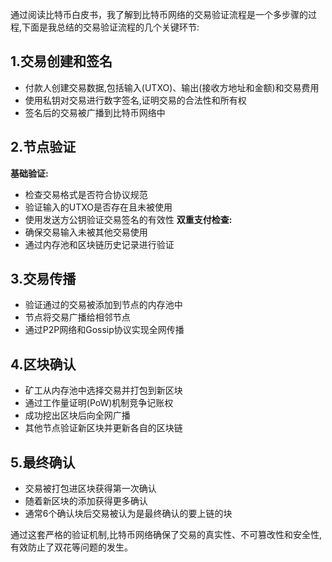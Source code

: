 通过阅读比特币白皮书，我了解到比特币网络的交易验证流程是一个多步骤的过程,下面是我总结的交易验证流程的几个关键环节:

## 1.交易创建和签名
- 付款人创建交易数据,包括输入(UTXO)、输出(接收方地址和金额)和交易费用
- 使用私钥对交易进行数字签名,证明交易的合法性和所有权
- 签名后的交易被广播到比特币网络中

## 2.节点验证
**基础验证:**
- 检查交易格式是否符合协议规范
- 验证输入的UTXO是否存在且未被使用
- 使用发送方公钥验证交易签名的有效性
**双重支付检查:**
- 确保交易输入未被其他交易使用
- 通过内存池和区块链历史记录进行验证
## 3.交易传播
- 验证通过的交易被添加到节点的内存池中
- 节点将交易广播给相邻节点
- 通过P2P网络和Gossip协议实现全网传播
## 4.区块确认
- 矿工从内存池中选择交易并打包到新区块
- 通过工作量证明(PoW)机制竞争记账权
- 成功挖出区块后向全网广播
- 其他节点验证新区块并更新各自的区块链
## 5.最终确认
- 交易被打包进区块获得第一次确认
- 随着新区块的添加获得更多确认
- 通常6个确认块后交易被认为是最终确认的要上链的块

通过这套严格的验证机制,比特币网络确保了交易的真实性、不可篡改性和安全性,有效防止了双花等问题的发生。
